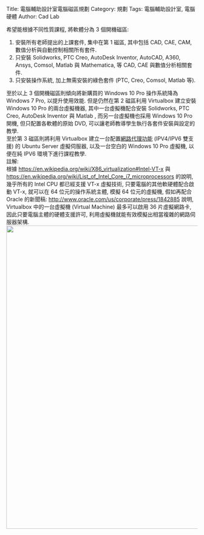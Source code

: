 Title: 電腦輔助設計室電腦磁區規劃
Category: 規劃
Tags: 電腦輔助設計室, 電腦硬體
Author: Cad Lab
<div>希望能根據不同性質課程, 將軟體分為 3 個開機磁區:</div>
 
<ol>
 	<li>安裝所有老師提出的上課套件, 集中在第 1 磁區, 其中包括 CAD, CAE, CAM, 數值分析與自動控制相關所有套件.</li>
 	<li>只安裝 Solidworks, PTC Creo, AutoDesk Inventor, AutoCAD, A360, Ansys, Comsol, Matlab 與 Mathematica, 等 CAD, CAE 與數值分析相關套件.</li>
 	<li>只安裝操作系統, 加上無需安裝的綠色套件 (PTC, Creo, Comsol, Matlab 等).</li>
</ol>
<div>

<!-- PELICAN_END_SUMMARY -->

</div>
<div>至於以上 3 個開機磁區則傾向將新購買的 Windows 10 Pro 操作系統降為 Windows 7 Pro, 以提升使用效能. 但是仍然在第 2 磁區利用 Virtualbox 建立安裝 Windows 10 Pro 的兩台虛擬機器, 其中一台虛擬機配合安裝 Solidworks, PTC Creo, AutoDesk Inventor 與 Matlab , 而另一台虛擬機也採用 Windows 10 Pro 開機, 但只配置各軟體的原始 DVD, 可以讓老師教導學生執行各套件安裝與設定的教學.</div>
 
<div>至於第 3 磁區則將利用 Virtualbox 建立一台配置<a href="http://www.squid-cache.org/">網路代理功能</a> (IPV4/IPV6 雙支援) 的 Ubuntu Server 虛擬伺服器, 以及一台空白的 Windows 10 Pro 虛擬機, 以便在純 IPV6 環境下進行課程教學.</div>
 
<div>註解:</div>
根據 <a href="https://en.wikipedia.org/wiki/X86_virtualization#Intel-VT-x">https://en.wikipedia.org/wiki/X86_virtualization#Intel-VT-x</a> 與 <a href="https://en.wikipedia.org/wiki/List_of_Intel_Core_i7_microprocessors">https://en.wikipedia.org/wiki/List_of_Intel_Core_i7_microprocessors</a> 的說明, 幾乎所有的 Intel CPU 都已經支援 VT-x 虛擬技術, 只要電腦的其他軟硬體配合啟動 VT-x, 就可以在 64 位元的操作系統主體, 模擬 64 位元的虛擬機, 假如再配合 Oracle 的新聞稿: <a href="http://www.oracle.com/us/corporate/press/1842885">http://www.oracle.com/us/corporate/press/1842885</a> 說明, Virtualbox 中的一台虛擬機 (Virtual Machine) 最多可以啟用 36 片虛擬網路卡, 因此只要電腦主體的硬體支援許可, 利用虛擬機就能有效模擬出相當複雜的網路伺服器架構.

<img src="http://cad-lab.github.io/cadlab_data/files/201606/virtualbox5_upto_36_NIC.png" width="800" />
